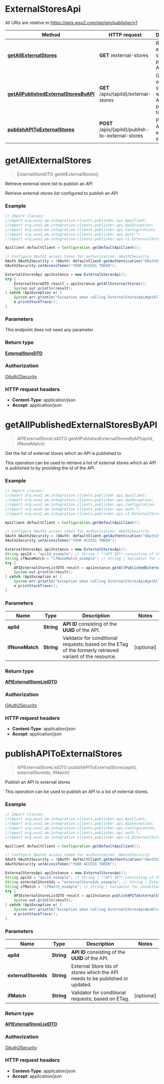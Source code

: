 # ExternalStoresApi

All URIs are relative to *https://apis.wso2.com/api/am/publisher/v1*

Method | HTTP request | Description
------------- | ------------- | -------------
[**getAllExternalStores**](ExternalStoresApi.md#getAllExternalStores) | **GET** /external-stores | Retrieve external store list to publish an API
[**getAllPublishedExternalStoresByAPI**](ExternalStoresApi.md#getAllPublishedExternalStoresByAPI) | **GET** /apis/{apiId}/external-stores | Get the list of external stores which an API is published to
[**publishAPIToExternalStores**](ExternalStoresApi.md#publishAPIToExternalStores) | **POST** /apis/{apiId}/publish-to-external-stores | Publish an API to external stores


<a name="getAllExternalStores"></a>
# **getAllExternalStores**
> ExternalStoreDTO getAllExternalStores()

Retrieve external store list to publish an API

Retrieve external stores list configured to publish an API 

### Example
```java
// Import classes:
//import org.wso2.am.integration.clients.publisher.api.ApiClient;
//import org.wso2.am.integration.clients.publisher.api.ApiException;
//import org.wso2.am.integration.clients.publisher.api.Configuration;
//import org.wso2.am.integration.clients.publisher.api.auth.*;
//import org.wso2.am.integration.clients.publisher.api.v1.ExternalStoresApi;

ApiClient defaultClient = Configuration.getDefaultApiClient();

// Configure OAuth2 access token for authorization: OAuth2Security
OAuth OAuth2Security = (OAuth) defaultClient.getAuthentication("OAuth2Security");
OAuth2Security.setAccessToken("YOUR ACCESS TOKEN");

ExternalStoresApi apiInstance = new ExternalStoresApi();
try {
    ExternalStoreDTO result = apiInstance.getAllExternalStores();
    System.out.println(result);
} catch (ApiException e) {
    System.err.println("Exception when calling ExternalStoresApi#getAllExternalStores");
    e.printStackTrace();
}
```

### Parameters
This endpoint does not need any parameter.

### Return type

[**ExternalStoreDTO**](ExternalStoreDTO.md)

### Authorization

[OAuth2Security](../README.md#OAuth2Security)

### HTTP request headers

 - **Content-Type**: application/json
 - **Accept**: application/json

<a name="getAllPublishedExternalStoresByAPI"></a>
# **getAllPublishedExternalStoresByAPI**
> APIExternalStoreListDTO getAllPublishedExternalStoresByAPI(apiId, ifNoneMatch)

Get the list of external stores which an API is published to

This operation can be used to retrieve a list of external stores which an API is published to by providing the id of the API. 

### Example
```java
// Import classes:
//import org.wso2.am.integration.clients.publisher.api.ApiClient;
//import org.wso2.am.integration.clients.publisher.api.ApiException;
//import org.wso2.am.integration.clients.publisher.api.Configuration;
//import org.wso2.am.integration.clients.publisher.api.auth.*;
//import org.wso2.am.integration.clients.publisher.api.v1.ExternalStoresApi;

ApiClient defaultClient = Configuration.getDefaultApiClient();

// Configure OAuth2 access token for authorization: OAuth2Security
OAuth OAuth2Security = (OAuth) defaultClient.getAuthentication("OAuth2Security");
OAuth2Security.setAccessToken("YOUR ACCESS TOKEN");

ExternalStoresApi apiInstance = new ExternalStoresApi();
String apiId = "apiId_example"; // String | **API ID** consisting of the **UUID** of the API. 
String ifNoneMatch = "ifNoneMatch_example"; // String | Validator for conditional requests; based on the ETag of the formerly retrieved variant of the resource. 
try {
    APIExternalStoreListDTO result = apiInstance.getAllPublishedExternalStoresByAPI(apiId, ifNoneMatch);
    System.out.println(result);
} catch (ApiException e) {
    System.err.println("Exception when calling ExternalStoresApi#getAllPublishedExternalStoresByAPI");
    e.printStackTrace();
}
```

### Parameters

Name | Type | Description  | Notes
------------- | ------------- | ------------- | -------------
 **apiId** | **String**| **API ID** consisting of the **UUID** of the API.  |
 **ifNoneMatch** | **String**| Validator for conditional requests; based on the ETag of the formerly retrieved variant of the resource.  | [optional]

### Return type

[**APIExternalStoreListDTO**](APIExternalStoreListDTO.md)

### Authorization

[OAuth2Security](../README.md#OAuth2Security)

### HTTP request headers

 - **Content-Type**: application/json
 - **Accept**: application/json

<a name="publishAPIToExternalStores"></a>
# **publishAPIToExternalStores**
> APIExternalStoreListDTO publishAPIToExternalStores(apiId, externalStoreIds, ifMatch)

Publish an API to external stores

This operation can be used to publish an API to a list of external stores. 

### Example
```java
// Import classes:
//import org.wso2.am.integration.clients.publisher.api.ApiClient;
//import org.wso2.am.integration.clients.publisher.api.ApiException;
//import org.wso2.am.integration.clients.publisher.api.Configuration;
//import org.wso2.am.integration.clients.publisher.api.auth.*;
//import org.wso2.am.integration.clients.publisher.api.v1.ExternalStoresApi;

ApiClient defaultClient = Configuration.getDefaultApiClient();

// Configure OAuth2 access token for authorization: OAuth2Security
OAuth OAuth2Security = (OAuth) defaultClient.getAuthentication("OAuth2Security");
OAuth2Security.setAccessToken("YOUR ACCESS TOKEN");

ExternalStoresApi apiInstance = new ExternalStoresApi();
String apiId = "apiId_example"; // String | **API ID** consisting of the **UUID** of the API. 
String externalStoreIds = "externalStoreIds_example"; // String | External Store Ids of stores which the API needs to be published or updated.
String ifMatch = "ifMatch_example"; // String | Validator for conditional requests; based on ETag. 
try {
    APIExternalStoreListDTO result = apiInstance.publishAPIToExternalStores(apiId, externalStoreIds, ifMatch);
    System.out.println(result);
} catch (ApiException e) {
    System.err.println("Exception when calling ExternalStoresApi#publishAPIToExternalStores");
    e.printStackTrace();
}
```

### Parameters

Name | Type | Description  | Notes
------------- | ------------- | ------------- | -------------
 **apiId** | **String**| **API ID** consisting of the **UUID** of the API.  |
 **externalStoreIds** | **String**| External Store Ids of stores which the API needs to be published or updated. |
 **ifMatch** | **String**| Validator for conditional requests; based on ETag.  | [optional]

### Return type

[**APIExternalStoreListDTO**](APIExternalStoreListDTO.md)

### Authorization

[OAuth2Security](../README.md#OAuth2Security)

### HTTP request headers

 - **Content-Type**: application/json
 - **Accept**: application/json

